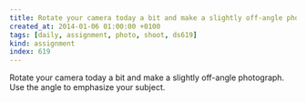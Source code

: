 ```yaml
---
title: Rotate your camera today a bit and make a slightly off-angle photograph. Use the angle to emphasize your subject.
created_at: 2014-01-06 01:00:00 +0100
tags: [daily, assignment, photo, shoot, ds619]
kind: assignment
index: 619
---
```


Rotate your camera today a bit and make a slightly off-angle photograph. Use the angle to emphasize your subject.
